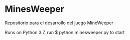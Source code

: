 # MinesWeeper
Repositorio para el desarrollo del juego MineWeeper

Runs on Python 3.7, run $ python minesweeper.py to start

